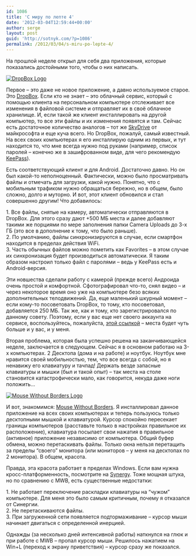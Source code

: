 ```yaml
---
id: 1086
title: 'С миру по лепте 4'
date: '2012-03-04T12:59:44+00:00'
author: serge
layout: post
guid: 'http://sotnyk.com/?p=1086'
permalink: /2012/03/04/s-miru-po-lepte-4/
---
```


На прошлой неделе открыл для себя два приложения, которые показались достойными того, чтобы о них написать.

[![](https://sotnyk.github.io/wp-content/uploads/2012/03/DropBoxLogo.jpg "DropBox Logo")](https://sotnyk.github.io/wp-content/uploads/2012/03/DropBoxLogo.jpg)

Первое – это даже не новое приложение, а давно используемое старое. Это [DropBox](http://www.dropbox.com/). Если кто не знает – это облачный сервис, который с помощью клиента на персональном компьютере отслеживает все изменения в файловой системе и отправляет их в своё облачное хранилище. И, если такой же клиент инсталлировать на другой компьютер, то все эти файлы и их изменения появятся и там. Сейчас есть достаточное количество аналогов – тот же [SkyDrive](http://www.skydrive.com/) от майкрософта и еще куча всего. Но DropBox, пожалуй, самый известный. На всех своих компьютерах я его инсталлирую одним из первых, и тут находится то, что мне всегда нужно под руками (например, список паролей – конечно же в зашифрованном виде, для чего рекомендую [KeePass](http://keepass.info/)).

Есть соответствующий клиент и для Android. Достаточно давно. Но он был какой-то неполноценный. Фактически, можно было просматривать файлы и отмечать для загрузки, какой нужно. Понятно, что с мобильным трафиком нужно обращаться бережно, но в общем, было сложно, долго и муторно. И вот, этот клиент обновился и стал совершенно другим! Что добавилось:  
  
1\. Все файлы, снятые на камеру, автоматически отправляются в DropBox. Для этого сразу дают +500 МБ места и далее добавляют такими же порциями по мере заполнения папки Camera Uploads до 3-х ГБ (это все в дополнение к тому, что было раньше).  
2\. По умолчанию, файлы синхронизируются в случае, если смартфон находится в пределах действия WiFi.  
3\. Часть обычных файлов можно пометить как Favorites – в этом случае их синхронизация будет производиться автоматически. Я таким образом настроил только файл с паролями – ведь у KeePass есть и Android-версия.

Эти новшества сделали работу с камерой (прежде всего) Андроида очень простой и комфортной. Сфотографировал что-то, снял видео – и через некоторое время оно уже на компьютере безо всяких дополнительных телодвижений. Да, еще маленький шкурный момент – если кому-то посоветовать DropBox, то тому, кто посоветовал, добавляется 250 МБ. Так же, как и тому, кто зарегистрировался по данному совету. Поэтому, если у вас еще нет своего аккаунта на сервисе, воспользуйтесь, пожалуйста, [этой ссылкой](http://db.tt/5AYhfxA) – места будет чуть больше и у вас, и у меня.

Вторая проблема, которая была успешно решена на заканчивающейся неделе, заключается в следующем. Сейчас я в основном работаю на 3-х компьютерах. 2 Десктопа (дома и на работе) и ноутбук. Ноутбук мне нравится своей мобильностью, тем, что все всегда с собой, но я ненавижу его клавиатуру и тачпад! Держать везде запасные клавиатуры и мышки (был и такой опыт) – так места на столе становится катастрофически мало, как говорится, некуда даже ноги положить…

[![](https://sotnyk.github.io/wp-content/uploads/2012/03/MouseWithoutBordersLogo.jpg "Mouse Without Borders Logo")](https://sotnyk.github.io/wp-content/uploads/2012/03/MouseWithoutBordersLogo.jpg)

И вот, знакомимся: [Mouse Without Borders](http://blogs.technet.com/b/next/archive/2011/09/09/microsoft-garage-download-mouse-without-borders.aspx). Я инсталлировал данное приложение на всех своих компьютерах и теперь пользуюсь только десктопными мышкой и клавиатурой. Курсор спокойно пересекает границы компьютеров (расставьте только в настройках правильное их расположение), клавиатура посылает свои нажатия в правильное (активное) приложение независимо от компьютера. Общий буфер обмена, можно перетаскивать файлы. Только окна нельзя перетащить за пределы “своего” монитора (или мониторов – у меня на десктопах по 2 монитора). В общем, красота.

Правда, эта красота работает в пределах Windows. Если вам нужна кросс-платформенность, посмотрите на [Synergy](http://synergy-foss.org/). Тоже мощная штука, но по сравнению с MWB, есть существенные недостатки:

1\. Не работает переключение раскладки клавиатуры на “чужом” компьютере. Для меня это было самым критичным, почему я отказался от Синергии.  
2\. Не перетаскиваются файлы.  
3\. При загруженной сети появляется подтормаживание – курсор мыши начинает двигаться с определенной инерцией.

Однажды (за несколько дней интенсивной работы) наткнулся на глюк и при работе с MWB – пропал курсор мыши. Решилось нажатием на Win+L (переход к экрану приветствия) – курсор сразу же показался.